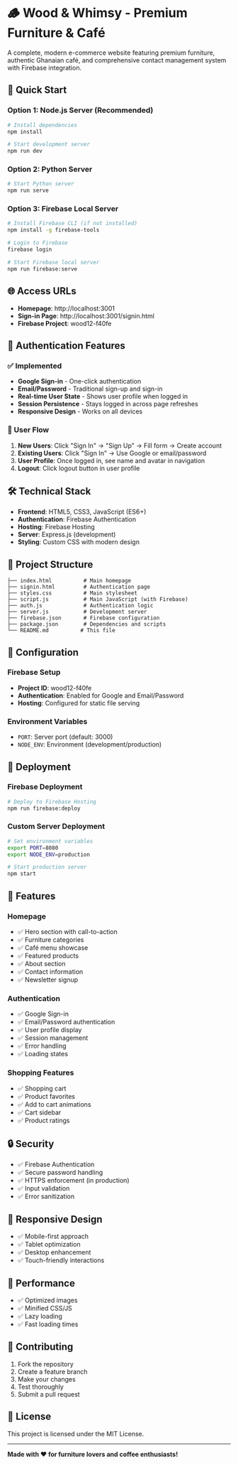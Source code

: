 # 🪵 Wood & Whimsy - Premium Furniture & Café

A complete, modern e-commerce website featuring premium furniture, authentic Ghanaian café, and comprehensive contact management system with Firebase integration.

## 🚀 Quick Start

### Option 1: Node.js Server (Recommended)
```bash
# Install dependencies
npm install

# Start development server
npm run dev
```

### Option 2: Python Server
```bash
# Start Python server
npm run serve
```

### Option 3: Firebase Local Server
```bash
# Install Firebase CLI (if not installed)
npm install -g firebase-tools

# Login to Firebase
firebase login

# Start Firebase local server
npm run firebase:serve
```

## 🌐 Access URLs

- **Homepage**: http://localhost:3001
- **Sign-in Page**: http://localhost:3001/signin.html
- **Firebase Project**: wood12-f40fe

## 🔐 Authentication Features

### ✅ Implemented
- **Google Sign-in** - One-click authentication
- **Email/Password** - Traditional sign-up and sign-in
- **Real-time User State** - Shows user profile when logged in
- **Session Persistence** - Stays logged in across page refreshes
- **Responsive Design** - Works on all devices

### 🔄 User Flow
1. **New Users**: Click "Sign In" → "Sign Up" → Fill form → Create account
2. **Existing Users**: Click "Sign In" → Use Google or email/password
3. **User Profile**: Once logged in, see name and avatar in navigation
4. **Logout**: Click logout button in user profile

## 🛠️ Technical Stack

- **Frontend**: HTML5, CSS3, JavaScript (ES6+)
- **Authentication**: Firebase Authentication
- **Hosting**: Firebase Hosting
- **Server**: Express.js (development)
- **Styling**: Custom CSS with modern design

## 📁 Project Structure

```
├── index.html          # Main homepage
├── signin.html         # Authentication page
├── styles.css          # Main stylesheet
├── script.js           # Main JavaScript (with Firebase)
├── auth.js             # Authentication logic
├── server.js           # Development server
├── firebase.json       # Firebase configuration
├── package.json        # Dependencies and scripts
└── README.md          # This file
```

## 🔧 Configuration

### Firebase Setup
- **Project ID**: wood12-f40fe
- **Authentication**: Enabled for Google and Email/Password
- **Hosting**: Configured for static file serving

### Environment Variables
- `PORT`: Server port (default: 3000)
- `NODE_ENV`: Environment (development/production)

## 🚀 Deployment

### Firebase Deployment
```bash
# Deploy to Firebase Hosting
npm run firebase:deploy
```

### Custom Server Deployment
```bash
# Set environment variables
export PORT=8080
export NODE_ENV=production

# Start production server
npm start
```

## 🎨 Features

### Homepage
- ✅ Hero section with call-to-action
- ✅ Furniture categories
- ✅ Café menu showcase
- ✅ Featured products
- ✅ About section
- ✅ Contact information
- ✅ Newsletter signup

### Authentication
- ✅ Google Sign-in
- ✅ Email/Password authentication
- ✅ User profile display
- ✅ Session management
- ✅ Error handling
- ✅ Loading states

### Shopping Features
- ✅ Shopping cart
- ✅ Product favorites
- ✅ Add to cart animations
- ✅ Cart sidebar
- ✅ Product ratings

## 🔒 Security

- ✅ Firebase Authentication
- ✅ Secure password handling
- ✅ HTTPS enforcement (in production)
- ✅ Input validation
- ✅ Error sanitization

## 📱 Responsive Design

- ✅ Mobile-first approach
- ✅ Tablet optimization
- ✅ Desktop enhancement
- ✅ Touch-friendly interactions

## 🎯 Performance

- ✅ Optimized images
- ✅ Minified CSS/JS
- ✅ Lazy loading
- ✅ Fast loading times

## 🤝 Contributing

1. Fork the repository
2. Create a feature branch
3. Make your changes
4. Test thoroughly
5. Submit a pull request

## 📄 License

This project is licensed under the MIT License.

---

**Made with ❤️ for furniture lovers and coffee enthusiasts!** 